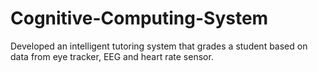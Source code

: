 # Cognitive-Computing-System
Developed an intelligent tutoring system that grades a student based on data from eye tracker, EEG and heart 
rate sensor.
